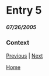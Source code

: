 # Entry 5
##### 07/26/2005

### Context



[Previous](entry04.md) | [Next](entry06.md)

[Home](../README.md)
